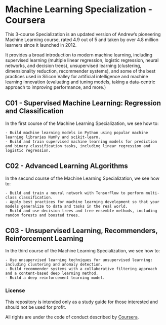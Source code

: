 # Machine Learning Specialization - Coursera

This 3-course Specialization is an updated version of Andrew’s pioneering Machine Learning course, rated 4.9 out of 5 and taken by over 4.8 million learners since it launched in 2012. 

It provides a broad introduction to modern machine learning, including supervised learning (multiple linear regression, logistic regression, neural networks, and decision trees), unsupervised learning (clustering, dimensionality reduction, recommender systems), and some of the best practices used in Silicon Valley for artificial intelligence and machine learning innovation (evaluating and tuning models, taking a data-centric approach to improving performance, and more.)

## C01 - Supervised Machine Learning: Regression and Classification

In the first course of the Machine Learning Specialization, we see how to:

	- Build machine learning models in Python using popular machine learning libraries NumPy and scikit-learn.
	- Build and train supervised machine learning models for prediction and binary classification tasks, including linear regression and logistic regression.
	
## C02 - Advanced Learning ALgorithms 

In the second course of the Machine Learning Specialization, we see how to:

	- Build and train a neural network with TensorFlow to perform multi-class classification.
	- Apply best practices for machine learning development so that your models generalize to data and tasks in the real world.
	- Build and use decision trees and tree ensemble methods, including random forests and boosted trees.
	
## C03 - Unsupervised Learning, Recommenders, Reinforcement Learning

In the third course of the Machine Learning Specialization, we see how to:

	- Use unsupervised learning techniques for unsupervised learning: including clustering and anomaly detection.
	- Build recommender systems with a collaborative filtering approach and a content-based deep learning method.
	- Build a deep reinforcement learning model.
	

### **License**

This repository is intended only as a study guide for those interested and should not be used for profit.

All rights are under the code of conduct described by [Coursera](https://www.coursera.org/).



